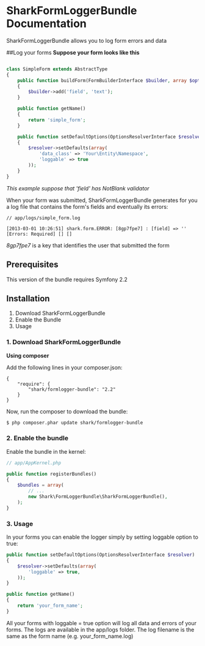 SharkFormLoggerBundle Documentation
=====================================

SharkFormLoggerBundle allows you to log form errors and data

##Log your forms
**Suppose your form looks like this**

``` php

class SimpleForm extends AbstractType
{
    public function buildForm(FormBuilderInterface $builder, array $options)
    {
        $builder->add('field', 'text');
    }

    public function getName()
    {
        return 'simple_form';
    }

    public function setDefaultOptions(OptionsResolverInterface $resolver)
    {
        $resolver->setDefaults(array(
            'data_class' => 'Your\Entity\Namespace',
            'loggable' => true
        ));
    }
}
```
_This example suppose that 'field' has NotBlank validator_

When your form was submitted, SharkFormLoggerBundle generates for you a log file that contains the form's fields and eventually its errors:

```
// app/logs/simple_form.log

[2013-03-01 10:26:51] shark.form.ERROR: [8gp7fpe7] : [field] => '' [Errors: Required] [] []
```
*8gp7fpe7* is a key that identifies the user that submitted the form 




## Prerequisites

This version of the bundle requires Symfony 2.2

## Installation

1. Download SharkFormLoggerBundle
2. Enable the Bundle
3. Usage

### 1. Download SharkFormLoggerBundle

**Using composer**

Add the following lines in your composer.json:

```
{
    "require": {
        "shark/formlogger-bundle": "2.2"
    }
}

```

Now, run the composer to download the bundle:

``` bash
$ php composer.phar update shark/formlogger-bundle
```

### 2. Enable the bundle

Enable the bundle in the kernel:

``` php
// app/AppKernel.php

public function registerBundles()
{
    $bundles = array(
        // ...
        new Shark\FormLoggerBundle\SharkFormLoggerBundle(),
    );
}
```

### 3. Usage

In your forms you can enable the logger simply by setting loggable option to true:

```php
public function setDefaultOptions(OptionsResolverInterface $resolver)
{
    $resolver->setDefaults(array(
        'loggable' => true,
    ));
}

public function getName()
{
    return 'your_form_name';
}

```

All your forms with loggable = true option will log all data and errors of your forms.
The logs are available in the app/logs folder. The log filename is the same as the form name (e.g. your_form_name.log)
